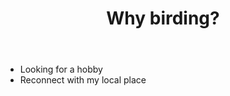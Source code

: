 ﻿---
tags: birdwatching, birding
title: Why birding?
type: note
---
- Looking for a hobby
- Reconnect with my local place